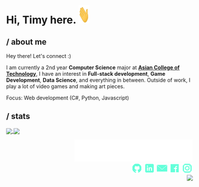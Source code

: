 <h1> Hi, Timy here. <img src="./assets/wave.gif" width="30px" height="50px"></h1> 

## / about me
   Hey there! Let's connect :)

   I am currently a 2nd year <strong>Computer Science</strong> major at <a href="http://www.act.edu.ph"><strong>Asian College of Technology</strong></a>, I have an interest in <strong>Full-stack development</strong>, <strong>Game Development</strong>, <strong>Data Science</strong>, and everything in between. Outside of work, I play a lot of video games and making art pieces.
   
Focus: Web development (C#, Python, Javascript)
   

## / stats
<a href="https://github.com/anuraghazra/github-readme-stats">
   <img align="center" src="https://github-readme-stats.vercel.app/api/top-langs/?username=TimyVillarmia&layout=compact"/>
</a>
<a href="https://github.com/anuraghazra/convoychat">
   <img align="center" src="https://github-readme-stats.vercel.app/api?username=TimyVillarmia&show_icons=true&theme=default"/>
</a>


<p></p>
<p align="right">
  <img src="./assets/connect.svg"/> <br>
  <a href="https://github.com/TimyVillarmia/"" target="_blank"><img src="./assets/github_icon.png"/></a>
  <a href="https://www.linkedin.com/in/timyvillarmia/" target="_blank"><img src="./assets/linkedin_icon.png"/></a>
  <a href="mailto:timyvillarmia@gmail.com" target="_blank" ><img src="./assets/mail_icon.png"/></a>
  <a href="https://www.facebook.com/VillarmiaTimy" target="_blank"><img src="./assets/facebook_icon.png"/></a>
  <a href="https://www.instagram.com/ymmtyy_/" target="_blank"><img src="./assets/instagram_icon.png"/></a> <br>
  <a><img src="https://komarev.com/ghpvc/?username=your-github-TimyVillarmia&style=flat-square&label=Visitors&color=000000"/></a>
<p>
                                                                                                           
                                                               
                                                                                                     

